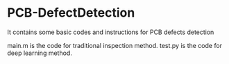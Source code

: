 # PCB-DefectDetection
It contains some basic codes and instructions for PCB defects detection

main.m is the code for traditional inspection method.
test.py is the code for deep learning method.
